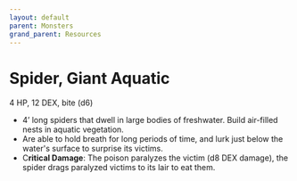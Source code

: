 ```yaml
---
layout: default
parent: Monsters
grand_parent: Resources
---
```


# Spider, Giant Aquatic

4 HP, 12 DEX, bite (d6)

- 4’ long spiders that dwell in large bodies of freshwater. Build air-filled nests in aquatic vegetation.
- Are able to hold breath for long periods of time, and lurk just below the water's surface to surprise its victims.
- C**ritical Damage**: The poison paralyzes the victim (d8 DEX damage), the spider drags paralyzed victims to its lair to eat them.
